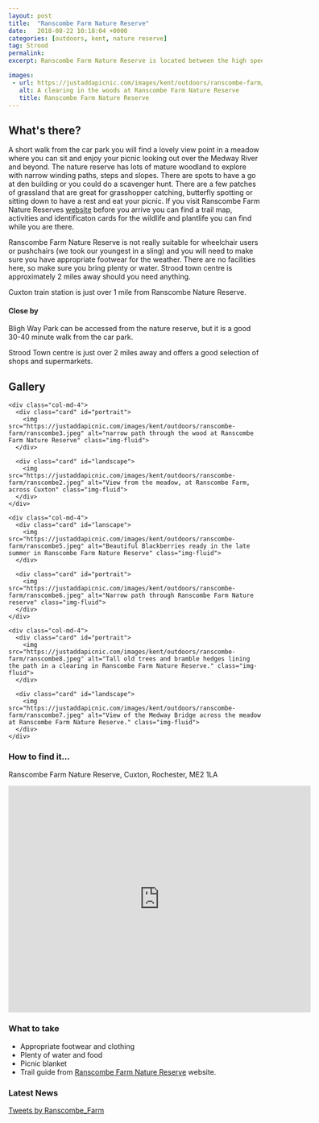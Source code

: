 ```yaml
---
layout: post
title:  "Ranscombe Farm Nature Reserve"
date:   2018-08-22 10:18:04 +0000
categories: [outdoors, kent, nature reserve]
tag: Strood
permalink: 
excerpt: Ranscombe Farm Nature Reserve is located between the high speed railway line and Cuxton.  This piece of wild land holds ancient trees, meadows and adventures waiting to be had.

images: 
 - url: https://justaddapicnic.com/images/kent/outdoors/ranscombe-farm/ranscombe1.jpeg
   alt: A clearing in the woods at Ranscombe Farm Nature Reserve
   title: Ranscombe Farm Nature Reserve
---
```


## What's there?
A short walk from the car park you will find a lovely view point in a meadow where you can sit and enjoy your picnic looking out over the Medway River and beyond.  The nature reserve has lots of mature woodland to explore with narrow winding paths, steps and slopes. There are spots to have a go at den building or you could do a scavenger hunt.  There are a few patches of grassland that are great for grasshopper catching, butterfly spotting or sitting down to have a rest and eat your picnic.  If you visit Ranscombe Farm Nature Reserves [website](https://www.plantlife.org.uk/uk/nature-reserves-important-plant-areas/discover-ranscombe/explore-ranscombe) before you arrive you can find a trail map, activities and identificaton cards for the wildlife and plantlife you can find while you are there.

Ranscombe Farm Nature Reserve is not really suitable for wheelchair users or pushchairs (we took our youngest in a sling) and you will need to make sure you have appropriate footwear for the weather.  There are no facilities here, so make sure you bring plenty or water.  Strood town centre is approximately 2 miles away should you need anything.

Cuxton train station is just over 1 mile from Ranscombe Nature Reserve.

#### Close by

Bligh Way Park can be accessed from the nature reserve, but it is a good 30-40 minute walk from the car park.

Strood Town centre is just over 2 miles away and offers a good selection of shops and supermarkets.

## Gallery

<div class="container">

  <div class="row">

    <div class="col-md-4">
      <div class="card" id="portrait">
        <img src="https://justaddapicnic.com/images/kent/outdoors/ranscombe-farm/ranscombe3.jpeg" alt="narrow path through the wood at Ranscombe Farm Nature Reserve" class="img-fluid">
      </div>

      <div class="card" id="landscape">
        <img src="https://justaddapicnic.com/images/kent/outdoors/ranscombe-farm/ranscombe2.jpeg" alt="View from the meadow, at Ranscombe Farm, across Cuxton" class="img-fluid">
      </div>  
    </div>

    <div class="col-md-4">
      <div class="card" id="lanscape">
        <img src="https://justaddapicnic.com/images/kent/outdoors/ranscombe-farm/ranscombe5.jpeg" alt="Beautiful Blackberries ready in the late summer in Ranscombe Farm Nature Reserve" class="img-fluid">
      </div>

      <div class="card" id="portrait">
        <img src="https://justaddapicnic.com/images/kent/outdoors/ranscombe-farm/ranscombe6.jpeg" alt="Narrow path through Ranscombe Farm Nature reserve" class="img-fluid">
      </div>
    </div>

    <div class="col-md-4">
      <div class="card" id="portrait">
        <img src="https://justaddapicnic.com/images/kent/outdoors/ranscombe-farm/ranscombe8.jpeg" alt="Tall old trees and bramble hedges lining the path in a clearing in Ranscombe Farm Nature Reserve." class="img-fluid">
      </div>

      <div class="card" id="landscape">
        <img src="https://justaddapicnic.com/images/kent/outdoors/ranscombe-farm/ranscombe7.jpeg" alt="View of the Medway Bridge across the meadow at Ranscombe Farm Nature Reserve." class="img-fluid">
      </div>
    </div>

  </div>      
</div>


### How to find it...
Ranscombe Farm Nature Reserve, Cuxton, Rochester, ME2 1LA

<iframe src="https://www.google.com/maps/embed?pb=!1m18!1m12!1m3!1d9959.546766668254!2d0.4429869665532158!3d51.38676050962043!2m3!1f0!2f0!3f0!3m2!1i1024!2i768!4f13.1!3m3!1m2!1s0x47d8cb775f43a64f%3A0x4b0ceebd8ac21dd7!2sRanscombe+Farm+Nature+Reserve!5e0!3m2!1sen!2suk!4v1534931783855" width="600" height="450" frameborder="0" style="border:0" allowfullscreen></iframe>

### What to take
* Appropriate footwear and clothing
* Plenty of water and food
* Picnic blanket
* Trail guide from [Ranscombe Farm Nature Reserve](https://www.plantlife.org.uk/uk/nature-reserves-important-plant-areas/discover-ranscombe/explore-ranscombe) website.

### Latest News

<div class="container">
  <div class="row">
    <div class="col-md-6">
      <!-- Twitter plugin code -->
      <a class="twitter-timeline" data-width="500" data-height="500" href="https://twitter.com/Ranscombe_Farm?ref_src=twsrc%5Etfw">Tweets by Ranscombe_Farm</a> <script async src="https://platform.twitter.com/widgets.js" charset="utf-8"></script>
    </div>
  

  </div>
</div>
